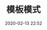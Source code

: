 ---
title: 模板模式
date: 2020-02-13 22:52
comments: false
tags: 
- 设计模式
categories: 
- 设计模式
keywords:
- 设计模式 模板模式 
---